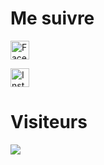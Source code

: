 # Me suivre

<a href="https://facebook.com/SteveAsterAfovo.1"><img src="https://www.unipile.com/wp-content/uploads/2022/06/logo-facebook-noir.png" title="Steve Aster Afovo" alt="Facebook" height="30" width="30"></a>

<a href="https://instagram.com/SteveAsterAfovo"><img src="https://www.cdn-icons-png.flaticon.com/512/87/87390.png" title="Steve Aster Afovo" alt="Instagram" height="30" width="30"></a>


# Visiteurs 
<img src="https://profile-counter.glitch.me/SteveAsterAfovo/count.svg" />
